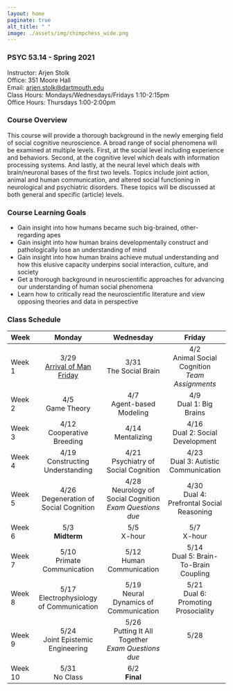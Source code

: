 ```yaml
---
layout: home
paginate: true
alt_title: " "
image: ./assets/img/chimpchess_wide.png
---
```


### PSYC 53.14 - Spring 2021
Instructor: Arjen Stolk  
Office: 351 Moore Hall  
Email: arjen.stolk@dartmouth.edu  
Class Hours: Mondays/Wednesdays/Fridays 1:10-2:15pm  
Office Hours: Thursdays 1:00-2:00pm

### Course Overview
This course will provide a thorough background in the newly emerging field of social cognitive neuroscience. A broad range of social phenomena will be examined at multiple levels. First, at the social level including experience and behaviors. Second, at the cognitive level which deals with information processing systems. And lastly, at the neural level which deals with brain/neuronal bases of the first two levels. Topics include joint action, animal and human communication, and altered social functioning in neurological and psychiatric disorders. These topics will be discussed at both general and specific (article) levels.

### Course Learning Goals
-	Gain insight into how humans became such big-brained, other-regarding apes
-	Gain insight into how human brains developmentally construct and pathologically lose an understanding of mind
-	Gain insight into how human brains achieve mutual understanding and how this elusive capacity underpins social interaction, culture, and society
-	Get a thorough background in neuroscientific approaches for advancing our understanding of human social phenomena  
-	Learn how to critically read the neuroscientific literature and view opposing theories and data in perspective

### Class Schedule

| Week         |     Monday     |   Wednesday   |     Friday    |
| :---         |     :---:      |     :---:     |     :---:     |
| Week 1       | 3/29 <br /> [Arrival of Man Friday](./book/L01-ManFriday.md) | 3/31 <br /> The Social Brain | 4/2 <br /> Animal Social Cognition <br /> *Team Assignments* |
| Week 2       | 4/5 <br /> Game Theory | 4/7 <br /> Agent-based Modeling | 4/9 <br /> Dual 1: Big Brains |
| Week 3       | 4/12 <br /> Cooperative Breeding | 4/14 <br /> Mentalizing | 4/16 <br /> Dual 2: Social Development |
| Week 4       | 4/19 <br /> Constructing Understanding | 4/21 <br /> Psychiatry of Social Cognition | 4/23 <br /> Dual 3: Autistic Communication |
| Week 5       | 4/26 <br /> Degeneration of Social Cognition | 4/28 <br /> Neurology of Social Cognition <br /> *Exam Questions due* | 4/30 <br /> Dual 4: Prefrontal Social Reasoning |
| Week 6       | 5/3 <br /> **Midterm** | 5/5 <br /> X-hour | 5/7 <br /> X-hour |
| Week 7       | 5/10 <br /> Primate Communication | 5/12 <br /> Human Communication | 5/14 <br /> Dual 5: Brain-To-Brain Coupling |
| Week 8       | 5/17 <br /> Electrophysiology of Communication | 5/19 <br /> Neural Dynamics of Communication | 5/21 <br /> Dual 6: Promoting Prosociality |
| Week 9       | 5/24 <br /> Joint Epistemic Engineering | 5/26 <br /> Putting It All Together <br /> *Exam Questions due* | 5/28 <br /> <br /> |
| Week 10      | 5/31 <br /> No Class | 6/2 <br /> **Final** | |
